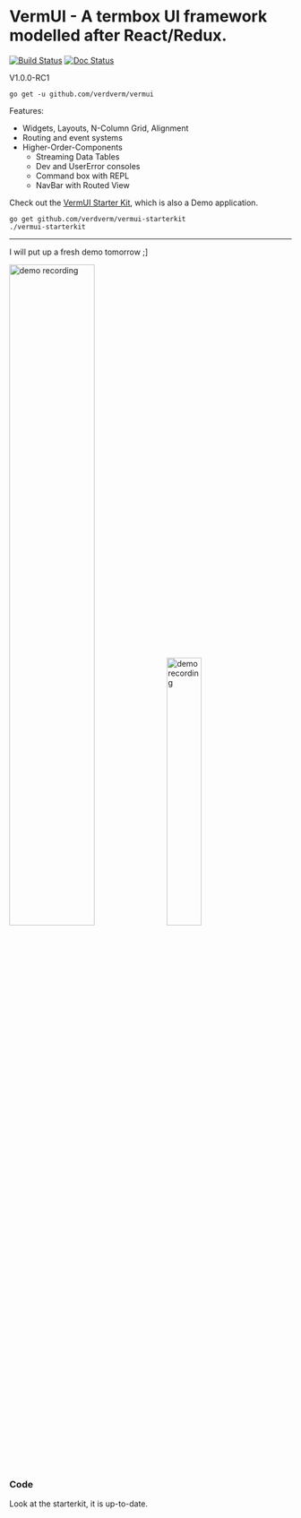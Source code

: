 # VermUI - A termbox UI framework modelled after React/Redux.

[![Build Status](https://travis-ci.org/verdverm/vermui.svg?branch=master)](https://travis-ci.org/verdverm/vermui)
[![Doc Status](https://godoc.org/github.com/verdverm/vermui?status.png)](https://godoc.org/github.com/verdverm/vermui)

V1.0.0-RC1

```
go get -u github.com/verdverm/vermui
```

Features:

- Widgets, Layouts, N-Column Grid, Alignment
- Routing and event systems
- Higher-Order-Components
  - Streaming Data Tables
  - Dev and UserError consoles
  - Command box with REPL
  - NavBar with Routed View


Check out the [VermUI Starter Kit](https://github.com/verdverm/vermui-starterkit), which is also a Demo application.

```
go get github.com/verdverm/vermui-starterkit
./vermui-starterkit
```

---

I will put up a fresh demo tomorrow ;]

<a href="https://asciinema.org/a/158389?theme=solarized-dark"><img src="https://asciinema.org/a/158389.png" alt="demo recording" width="55%" /></a>
<span width="4%"> </span>
<a href="https://asciinema.org/a/158390?theme=solarized-dark"><img src="https://asciinema.org/a/158390.png" alt="demo recording" width="35%" /></a>

### Code

Look at the starterkit, it is up-to-date.


